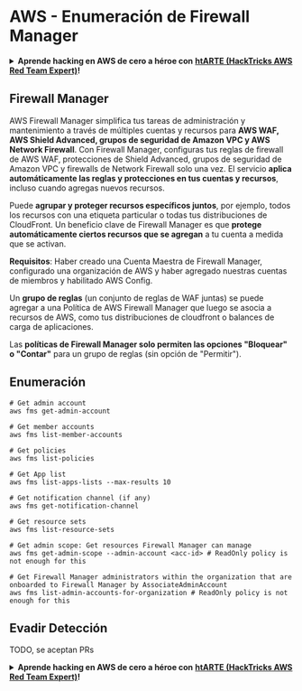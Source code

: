 # AWS - Enumeración de Firewall Manager

<details>

<summary><strong>Aprende hacking en AWS de cero a héroe con</strong> <a href="https://training.hacktricks.xyz/courses/arte"><strong>htARTE (HackTricks AWS Red Team Expert)</strong></a><strong>!</strong></summary>

Otras formas de apoyar a HackTricks:

* Si quieres ver a tu **empresa anunciada en HackTricks** o **descargar HackTricks en PDF**, consulta los [**PLANES DE SUSCRIPCIÓN**](https://github.com/sponsors/carlospolop)!
* Consigue el [**merchandising oficial de PEASS & HackTricks**](https://peass.creator-spring.com)
* Descubre [**La Familia PEASS**](https://opensea.io/collection/the-peass-family), nuestra colección de [**NFTs**](https://opensea.io/collection/the-peass-family) exclusivos
* **Únete al** 💬 [**grupo de Discord**](https://discord.gg/hRep4RUj7f) o al [**grupo de telegram**](https://t.me/peass) o **sigue** a **Twitter** 🐦 [**@carlospolopm**](https://twitter.com/carlospolopm)**.**
* **Comparte tus trucos de hacking enviando PRs a los repositorios de github de** [**HackTricks**](https://github.com/carlospolop/hacktricks) y [**HackTricks Cloud**](https://github.com/carlospolop/hacktricks-cloud).

</details>

## Firewall Manager

AWS Firewall Manager simplifica tus tareas de administración y mantenimiento a través de múltiples cuentas y recursos para **AWS WAF, AWS Shield Advanced, grupos de seguridad de Amazon VPC y AWS Network Firewall**. Con Firewall Manager, configuras tus reglas de firewall de AWS WAF, protecciones de Shield Advanced, grupos de seguridad de Amazon VPC y firewalls de Network Firewall solo una vez. El servicio **aplica automáticamente las reglas y protecciones en tus cuentas y recursos**, incluso cuando agregas nuevos recursos.

Puede **agrupar y proteger recursos específicos juntos**, por ejemplo, todos los recursos con una etiqueta particular o todas tus distribuciones de CloudFront. Un beneficio clave de Firewall Manager es que **protege automáticamente ciertos recursos que se agregan** a tu cuenta a medida que se activan.

**Requisitos**: Haber creado una Cuenta Maestra de Firewall Manager, configurado una organización de AWS y haber agregado nuestras cuentas de miembros y habilitado AWS Config.

Un **grupo de reglas** (un conjunto de reglas de WAF juntas) se puede agregar a una Política de AWS Firewall Manager que luego se asocia a recursos de AWS, como tus distribuciones de cloudfront o balances de carga de aplicaciones.

Las **políticas de Firewall Manager solo permiten las opciones "Bloquear" o "Contar"** para un grupo de reglas (sin opción de "Permitir").

## Enumeración
```
# Get admin account
aws fms get-admin-account

# Get member accounts
aws fms list-member-accounts

# Get policies
aws fms list-policies

# Get App list
aws fms list-apps-lists --max-results 10

# Get notification channel (if any)
aws fms get-notification-channel

# Get resource sets
aws fms list-resource-sets

# Get admin scope: Get resources Firewall Manager can manage
aws fms get-admin-scope --admin-account <acc-id> # ReadOnly policy is not enough for this

# Get Firewall Manager administrators within the organization that are onboarded to Firewall Manager by AssociateAdminAccount
aws fms list-admin-accounts-for-organization # ReadOnly policy is not enough for this
```
## Evadir Detección

TODO, se aceptan PRs

<details>

<summary><strong>Aprende hacking en AWS de cero a héroe con</strong> <a href="https://training.hacktricks.xyz/courses/arte"><strong>htARTE (HackTricks AWS Red Team Expert)</strong></a><strong>!</strong></summary>

Otras formas de apoyar a HackTricks:

* Si quieres ver a tu **empresa anunciada en HackTricks** o **descargar HackTricks en PDF** revisa los [**PLANES DE SUSCRIPCIÓN**](https://github.com/sponsors/carlospolop)!
* Consigue el [**merchandising oficial de PEASS & HackTricks**](https://peass.creator-spring.com)
* Descubre [**La Familia PEASS**](https://opensea.io/collection/the-peass-family), nuestra colección de [**NFTs**](https://opensea.io/collection/the-peass-family) exclusivos
* **Únete al** 💬 [**grupo de Discord**](https://discord.gg/hRep4RUj7f) o al [**grupo de telegram**](https://t.me/peass) o **sigue** a **Twitter** 🐦 [**@carlospolopm**](https://twitter.com/carlospolopm)**.**
* **Comparte tus trucos de hacking enviando PRs a los repositorios de github** [**HackTricks**](https://github.com/carlospolop/hacktricks) y [**HackTricks Cloud**](https://github.com/carlospolop/hacktricks-cloud).

</details>
